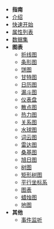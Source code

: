 - **指南**
- [介绍](/)
- [快速开始](/start)
- [属性列表](/props)
- [数据集](/data)
- **图表**
  - [折线图](/line)
  - [条形图](/bar)
  - [饼图](/pie)
  - [甘特图](/gantt)
  - [日历图](/calendar)
  - [漏斗图](/funnel)
  - [仪表盘](/gauge)
  - [散点图](/scatter)
  - [热力图](/heatmap)
  - [关系图](/graph)
  - [水球图](/liquidfill)
  - [词云图](/wordcloud)
  - [雷达图](/radar)
  - [桑基图](/sankey)
  - [旭日图](/sunburst)
  - [树图](/tree)
  - [矩形树图](/treemap)
  - [平行坐标系](/parallel)
  - [图表](/graph)
  - [蜡烛图](/candlestick)
  - [地图](/map)
- **其他**
  - [事件监听](/event)
